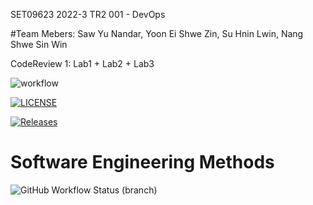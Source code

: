 SET09623 2022-3 TR2 001 - DevOps

#Team Mebers: Saw Yu Nandar, Yoon Ei Shwe Zin, Su Hnin Lwin, Nang Shwe Sin Win

CodeReview 1: Lab1 + Lab2 + Lab3

![workflow](https://github.com/Saw-Yu-Nandar/DevOps_gp_project/actions/workflows/main.yml/badge.svg)

[![LICENSE](https://img.shields.io/github/license/Saw-Yu-Nandar/DevOps_gp_project.svg?style=flat-square)](https://github.com/Saw-Yu-Nandar/DevOps_gp_project/blob/master/LICENSE)

[![Releases](https://img.shields.io/github/release/Saw-Yu-Nandar/DevOps_gp_project/all.svg?style=flat-square)](https://github.com/Saw-Yu-Nandar/DevOps_gp_project/releases)

# Software Engineering Methods
![GitHub Workflow Status (branch)](https://img.shields.io/github/workflow/status/Saw-Yu-Nandar/DevOps_gp_project/.github/workflows/main.yml>/<branch>?style=flat-square)